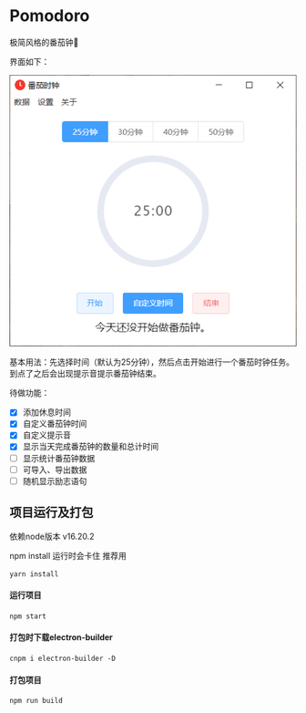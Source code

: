 # Pomodoro
极简风格的番茄钟🍅

界面如下：

![images](https://github.com/xiaoliu66/Pomodoro/blob/master/pomodoro.png)

基本用法：先选择时间（默认为25分钟），然后点击开始进行一个番茄时钟任务。到点了之后会出现提示音提示番茄钟结束。

待做功能：

- [x] 添加休息时间
- [x] 自定义番茄钟时间
- [X] 自定义提示音
- [x] 显示当天完成番茄钟的数量和总计时间
- [ ] 显示统计番茄钟数据
- [ ] 可导入、导出数据
- [ ] 随机显示励志语句

## 项目运行及打包

依赖node版本 v16.20.2

npm install 运行时会卡住
推荐用
```shell
yarn install
```
#### 运行项目
```shell
npm start 
```


#### 打包时下载electron-builder
```shell
cnpm i electron-builder -D
```

#### 打包项目
```shell
npm run build
```


